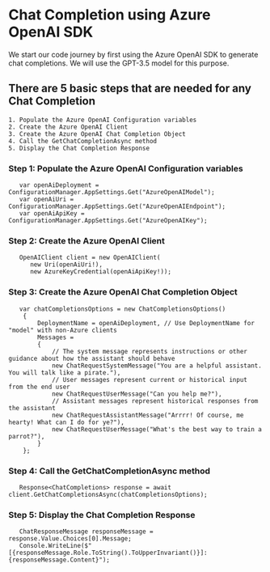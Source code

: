﻿# Chat Completion using Azure OpenAI SDK
We start our code journey by first using the Azure OpenAI SDK to generate chat completions. We will use the GPT-3.5 model for this purpose.

## There are 5 basic steps that are needed for any Chat Completion

	1. Populate the Azure OpenAI Configuration variables
	2. Create the Azure OpenAI Client
	3. Create the Azure OpenAI Chat Completion Object
	4. Call the GetChatCompletionAsync method 
	5. Display the Chat Completion Response

### Step 1: Populate the Azure OpenAI Configuration variables
    	
	   var openAiDeployment = ConfigurationManager.AppSettings.Get("AzureOpenAIModel");
       var openAiUri = ConfigurationManager.AppSettings.Get("AzureOpenAIEndpoint");
       var openAiApiKey = ConfigurationManager.AppSettings.Get("AzureOpenAIKey");


### Step 2: Create the Azure OpenAI Client

	   OpenAIClient client = new OpenAIClient(
          new Uri(openAiUri!),
          new AzureKeyCredential(openAiApiKey!));


### Step 3: Create the Azure OpenAI Chat Completion Object

	   var chatCompletionsOptions = new ChatCompletionsOptions()
        {
            DeploymentName = openAiDeployment, // Use DeploymentName for "model" with non-Azure clients
            Messages =
            {
                // The system message represents instructions or other guidance about how the assistant should behave
                new ChatRequestSystemMessage("You are a helpful assistant. You will talk like a pirate."),
                // User messages represent current or historical input from the end user
                new ChatRequestUserMessage("Can you help me?"),
                // Assistant messages represent historical responses from the assistant
                new ChatRequestAssistantMessage("Arrrr! Of course, me hearty! What can I do for ye?"),
                new ChatRequestUserMessage("What's the best way to train a parrot?"),
            }
        };


### Step 4: Call the GetChatCompletionAsync method

	   Response<ChatCompletions> response = await client.GetChatCompletionsAsync(chatCompletionsOptions);

### Step 5: Display the Chat Completion Response

	   ChatResponseMessage responseMessage = response.Value.Choices[0].Message;
	   Console.WriteLine($"[{responseMessage.Role.ToString().ToUpperInvariant()}]: {responseMessage.Content}");
